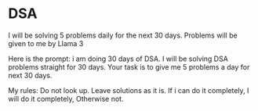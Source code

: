 # DSA
I will be solving 5 problems daily for the next 30 days.
Problems will be given to me by Llama 3

Here is the prompt:
i am doing 30 days of DSA. I will be solving DSA problems straight for 30 days. Your task is to give me 5 problems a day for next 30 days.

My rules:
Do not look up. Leave solutions as it is.
If i can do it completely, I will do it completely, Otherwise not.
